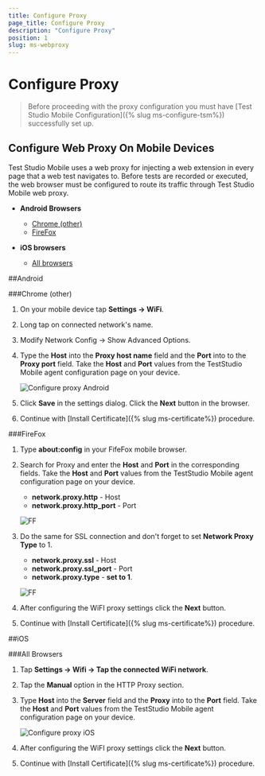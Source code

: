 ```yaml
---
title: Configure Proxy
page_title: Configure Proxy
description: "Configure Proxy"
position: 1
slug: ms-webproxy
---
```


# Configure Proxy

> Before proceeding with the proxy configuration you must have [Test Studio Mobile Configuration]({% slug ms-configure-tsm%}) successfully set up.

## Configure Web Proxy On Mobile Devices

Test Studio Mobile uses a web proxy for injecting a web extension in every page that a web test navigates to. Before tests are recorded or executed, the web browser must be configured to route its traffic through Test Studio Mobile web proxy.

*	**Android Browsers**
	*	<a href="#android">Chrome (other)</a>
	*	<a href="#android-firefox">FireFox</a>

*	**iOS browsers**
	*	<a href="#ios">All browsers</a>


##Android

<a id="android"></a>
###Chrome (other)

1. On your mobile device tap **Settings -> WiFi**.

2. Long tap on connected network's name.

3. Modify Network Config -> Show Advanced Options.

4. Type the **Host** into the **Proxy host name** field and the **Port** into to the **Proxy port** field. Take the **Host** and **Port** values from the TestStudio Mobile agent configuration page on your device.

	![Configure proxy Android](/img/test-studio-mobile/web-applications/proxy/fig1.png)

5. Click **Save** in the settings dialog. Click the **Next** button in the browser.

6. Continue with [Install Certificate]({% slug ms-certificate%}) procedure.

<a id="android-firefox"></a>
###FireFox


1. Type **about:config** in your FifeFox mobile browser.

2. Search for Proxy and enter the **Host** and **Port** in the corresponding fields. Take the **Host** and **Port** values from the TestStudio Mobile agent configuration page on your device.

	*	**network.proxy.http** - Host
	*	**network.proxy.http_port** - Port

	![FF](/img/test-studio-mobile/web-applications/proxy/fig3.png)

3. Do the same for SSL connection and don't forget to set **Network Proxy Type** to 1.

	*	**network.proxy.ssl** - Host
	*	**network.proxy.ssl_port** - Port
	*	**network.proxy.type** - **set to 1**.

	![FF](/img/test-studio-mobile/web-applications/proxy/fig4.png)

4. After configuring the WiFI proxy settings click the **Next** button.

5. Continue with [Install Certificate]({% slug ms-certificate%}) procedure.

<a id="ios"></a>
##iOS

###All Browsers

1. Tap **Settings -> Wifi -> Tap the connected WiFi network**.

2. Tap the **Manual** option in the HTTP Proxy section.

3. Type **Host** into the **Server** field and the **Proxy** into to the **Port** field. Take the **Host** and **Port** values from the TestStudio Mobile agent configuration page on your device.

	![Configure proxy iOS](/img/test-studio-mobile/web-applications/proxy/fig2.png)

4. After configuring the WiFI proxy settings click the **Next** button.

5. Continue with [Install Certificate]({% slug ms-certificate%}) procedure.